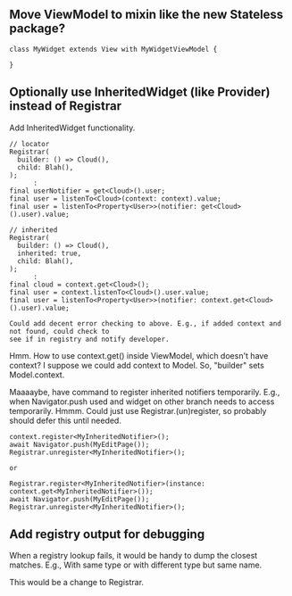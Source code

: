 ## Move ViewModel to mixin like the new Stateless package?

    class MyWidget extends View with MyWidgetViewModel {

    }

## Optionally use InheritedWidget (like Provider) instead of Registrar

Add InheritedWidget functionality.

    // locator
    Registrar(
      builder: () => Cloud(),
      child: Blah(),
    );
          :
    final userNotifier = get<Cloud>().user;
    final user = listenTo<Cloud>(context: context).value;
    final user = listenTo<Property<User>>(notifier: get<Cloud>().user).value;

    // inherited
    Registrar(
      builder: () => Cloud(),
      inherited: true,
      child: Blah(),
    );
          :
    final cloud = context.get<Cloud>();
    final user = context.listenTo<Cloud>().user.value;
    final user = listenTo<Property<User>>(notifier: context.get<Cloud>().user).value;

    Could add decent error checking to above. E.g., if added context and not found, could check to 
    see if in registry and notify developer.

Hmm. How to use context.get<Cloud>() inside ViewModel, which doesn't have context? I suppose
we could add context to Model. So, "builder" sets Model.context.

Maaaaybe, have command to register inherited notifiers temporarily. E.g., when Navigator.push
used and widget on other branch needs to access temporarily. Hmmm. Could just use 
Registrar.(un)register, so probably should defer this until needed.

    context.register<MyInheritedNotifier>();
    await Navigator.push(MyEditPage());
    Registrar.unregister<MyInheritedNotifier>();

    or

    Registrar.register<MyInheritedNotifier>(instance: context.get<MyInheritedNotifier>());
    await Navigator.push(MyEditPage());
    Registrar.unregister<MyInheritedNotifier>();

## Add registry output for debugging

When a registry lookup fails, it would be handy to dump the closest matches. E.g., With same type or
with different type but same name.

This would be a change to Registrar.

